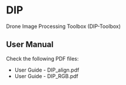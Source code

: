 # DIP
Drone Image Processing Toolbox (DIP-Toolbox)

## User Manual
Check the following PDF files:
- User Guide - DIP_align.pdf
- User Guide - DIP_RGB.pdf
